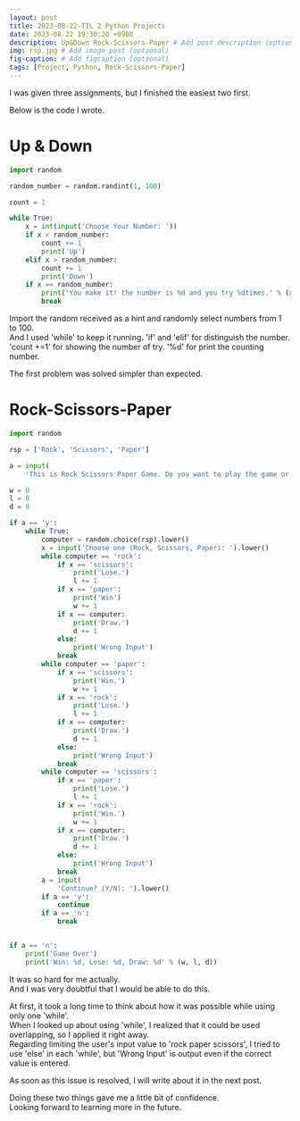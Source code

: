```yaml
---
layout: post
title: 2023-08-22-TIL 2 Python Projects
date: 2023-08-22 19:30:20 +0900
description: Up&Down Rock-Scissors-Paper # Add post description (optional)
img: rsp.jpg # Add image post (optional)
fig-caption: # Add figcaption (optional)
tags: [Project, Python, Rock-Scissors-Paper]
---
```

I was given three assignments, but I finished the easiest two first.


Below is the code I wrote.
<h1>Up & Down</h1>

```python
import random

random_number = random.randint(1, 100)

count = 1

while True:
    x = int(input('Choose Your Number: '))
    if x < random_number:
        count += 1
        print('Up')
    elif x > random_number:
        count += 1
        print('Down')
    if x == random_number:
        print('You make it! the number is %d and you try %dtimes.' % (x, count))
        break

```

Import the random received as a hint and randomly select numbers from 1 to 100.  
And I used 'while' to keep it running.
'if' and 'elif' for distinguish the number.
'count +=1' for showing the number of try.
'%d' for print the counting number.

The first problem was solved simpler than expected.

<h1>Rock-Scissors-Paper</h1>

```python
import random

rsp = ['Rock', 'Scissors', 'Paper']

a = input(
    'This is Rock Scissors Paper Game. Do you want to play the game or not? (Y/N): ').lower()

w = 0
l = 0
d = 0

if a == 'y':
    while True:
        computer = random.choice(rsp).lower()
        x = input('Choose one (Rock, Scissors, Paper): ').lower()
        while computer == 'rock':
            if x == 'scissors':
                print('Lose.')
                l += 1
            if x == 'paper':
                print('Win')
                w += 1
            if x == computer:
                print('Draw.')
                d += 1
            else:
                print('Wrong Input')
            break
        while computer == 'paper':
            if x == 'scissors':
                print('Win.')
                w += 1
            if x == 'rock':
                print('Lose.')
                l += 1
            if x == computer:
                print('Draw.')
                d += 1
            else:
                print('Wrong Input')
            break
        while computer == 'scissors':
            if x == 'paper':
                print('Lose.')
                l += 1
            if x == 'rock':
                print('Win.')
                w += 1
            if x == computer:
                print('Draw.')
                d += 1
            else:
                print('Wrong Input')
            break
        a = input(
            'Continue? (Y/N): ').lower()
        if a == 'y':
            continue
        if a == 'n':
            break


if a == 'n':
    print('Game Over')
    print('Win: %d, Lose: %d, Draw: %d' % (w, l, d))

```

It was so hard for me actually.  
And I was very doubtful that I would be able to do this.  

At first, it took a long time to think about how it was possible while using only one 'while'.  
When I looked up about using 'while', I realized that it could be used overlapping, so I applied it right away.  
Regarding limiting the user's input value to 'rock paper scissors', I tried to use 'else' in each 'while', but 'Wrong Input' is output even if the correct value is entered.  

As soon as this issue is resolved, I will write about it in the next post.


Doing these two things gave me a little bit of confidence.   
Looking forward to learning more in the future.


